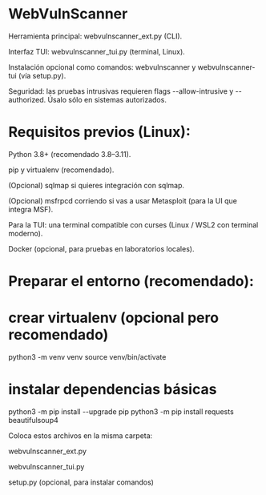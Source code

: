 # WebVulnScanner

Herramienta principal: webvulnscanner_ext.py (CLI).

Interfaz TUI: webvulnscanner_tui.py (terminal, Linux).

Instalación opcional como comandos: webvulnscanner y webvulnscanner-tui (vía setup.py).

Seguridad: las pruebas intrusivas requieren flags --allow-intrusive y --authorized. Úsalo sólo en sistemas autorizados.

# Requisitos previos (Linux):

Python 3.8+ (recomendado 3.8–3.11).

pip y virtualenv (recomendado).

(Opcional) sqlmap si quieres integración con sqlmap.

(Opcional) msfrpcd corriendo si vas a usar Metasploit (para la UI que integra MSF).

Para la TUI: una terminal compatible con curses (Linux / WSL2 con terminal moderno).

Docker (opcional, para pruebas en laboratorios locales).

# Preparar el entorno (recomendado):

# crear virtualenv (opcional pero recomendado)
python3 -m venv venv
source venv/bin/activate

# instalar dependencias básicas
python3 -m pip install --upgrade pip
python3 -m pip install requests beautifulsoup4

Coloca estos archivos en la misma carpeta:

webvulnscanner_ext.py

webvulnscanner_tui.py

setup.py (opcional, para instalar comandos)
